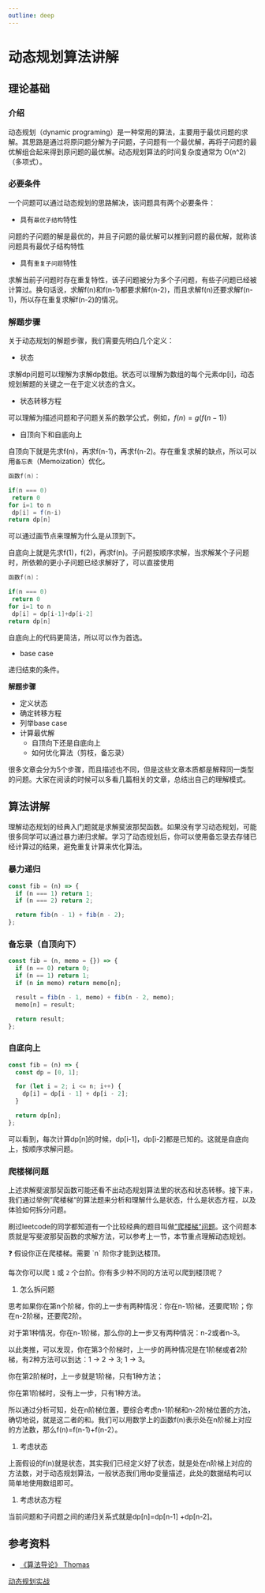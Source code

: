 ```yaml
---
outline: deep
---
```


# 动态规划算法讲解

## 理论基础

### 介绍

动态规划（dynamic programing）是一种常用的算法，主要用于最优问题的求解。其思路是通过将原问题分解为子问题，子问题有一个最优解，再将子问题的最优解组合起来得到原问题的最优解。动态规划算法的时间复杂度通常为 O(n^2) （多项式）。

### 必要条件

一个问题可以通过动态规划的思路解决，该问题具有两个必要条件：

- 具有`最优子结构`特性

问题的子问题的解是最优的，并且子问题的最优解可以推到问题的最优解，就称该问题具有最优子结构特性

- 具有`重复子问题`特性

求解当前子问题时存在重复特性，该子问题被分为多个子问题，有些子问题已经被计算过。换句话说，求解f(n)和f(n-1)都要求解f(n-2)，而且求解f(n)还要求解f(n-1)，所以存在重复求解f(n-2)的情况。

### 解题步骤

关于动态规划的解题步骤，我们需要先明白几个定义：

- 状态

求解dp问题可以理解为求解dp数组。状态可以理解为数组的每个元素dp[i]，动态规划解题的关键之一在于定义状态的含义。

- 状态转移方程

可以理解为描述问题和子问题关系的数学公式，例如，$f(n)=g(f(n-1))$

- 自顶向下和自底向上

自顶向下就是先求f(n)，再求f(n-1)，再求f(n-2)。存在重复求解的缺点，所以可以用`备忘表`（Memoization）优化。

```java
函数f(n)：

if(n === 0)
 return 0
for i=1 to n
 dp[i] = f(n-i)
return dp[n]
```

可以通过画节点来理解为什么是从顶到下。

自底向上就是先求f(1)，f(2)，再求f(n)。子问题按顺序求解，当求解某个子问题时，所依赖的更小子问题已经求解好了，可以直接使用

```java
函数f(n)：

if(n === 0)
 return 0
for i=1 to n
 dp[i] = dp[i-1]+dp[i-2]
return dp[n]
```

自底向上的代码更简洁，所以可以作为首选。

- base case

递归结束的条件。

**解题步骤**

- 定义状态
- 确定转移方程
- 列举base case
- 计算最优解
  - 自顶向下还是自底向上
  - 如何优化算法（剪枝，备忘录）

很多文章会分为5个步骤，而且描述也不同，但是这些文章本质都是解释同一类型的问题。大家在阅读的时候可以多看几篇相关的文章，总结出自己的理解模式。

## 算法讲解

理解动态规划的经典入门题就是求解斐波那契函数。如果没有学习动态规划，可能很多同学可以通过暴力递归求解。学习了动态规划后，你可以使用备忘录去存储已经计算过的结果，避免重复计算来优化算法。

### 暴力递归

```jsx
const fib = (n) => {
  if (n === 1) return 1;
  if (n === 2) return 2;

  return fib(n - 1) + fib(n - 2);
};
```

### 备忘录（自顶向下）

```jsx
const fib = (n, memo = {}) => {
  if (n == 0) return 0;
  if (n == 1) return 1;
  if (n in memo) return memo[n];

  result = fib(n - 1, memo) + fib(n - 2, memo);
  memo[n] = result;

  return result;
};
```

### 自底向上

```jsx
const fib = (n) => {
  const dp = [0, 1];

  for (let i = 2; i <= n; i++) {
    dp[i] = dp[i - 1] + dp[i - 2];
  }

  return dp[n];
};
```

可以看到，每次计算dp[n]的时候，dp[i-1]，dp[i-2]都是已知的。这就是自底向上，按顺序求解问题。

### 爬楼梯问题

上述求解斐波那契函数可能还看不出动态规划算法里的状态和状态转移。接下来，我们通过举例”爬楼梯“的算法题来分析和理解什么是状态，什么是状态方程，以及体验如何拆分问题。

刷过leetcode的同学都知道有一个比较经典的题目叫做[”爬楼梯“问题](https://leetcode.cn/problems/climbing-stairs/)。这个问题本质就是写斐波那契函数的求解方法，可以参考上一节，本节重点理解动态规划。

<aside>
❓ 假设你正在爬楼梯。需要 `n` 阶你才能到达楼顶。

每次你可以爬 `1` 或 `2` 个台阶。你有多少种不同的方法可以爬到楼顶呢？

</aside>

1. 怎么拆问题

思考如果你在第n个阶梯，你的上一步有两种情况：你在n-1阶梯，还要爬1阶；你在n-2阶梯，还要爬2阶。

对于第1种情况，你在n-1阶梯，那么你的上一步又有两种情况：n-2或者n-3。

以此类推，可以发现，你在第3个阶梯时，上一步的两种情况是在1阶梯或者2阶梯，有2种方法可以到达：1 → 2 → 3; 1 → 3。

你在第2阶梯时，上一步就是1阶梯，只有1种方法；

你在第1阶梯时，没有上一步，只有1种方法。

所以通过分析可知，处在n阶梯位置，要综合考虑n-1阶梯和n-2阶梯位置的方法，确切地说，就是这二者的和。我们可以用数学上的函数f(n)表示处在n阶梯上对应的方法数，那么f(n)=f(n-1)+f(n-2）。

1. 考虑状态

上面假设的f(n)就是状态，其实我们已经定义好了状态，就是处在n阶梯上对应的方法数，对于动态规划算法，一般状态我们用dp变量描述，此处的数据结构可以简单地使用数组即可。

1. 考虑状态方程

当前问题和子问题之间的递归关系式就是dp[n]=dp[n-1] +dp[n-2]。

## 参考资料

- [《算法导论》 Thomas](https://book.douban.com/subject/20432061/)

[动态规划实战](https://www.notion.so/7f6c9c6183fd48bf8519c424507f6d1e?pvs=21)
